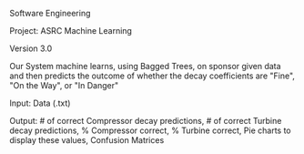 Software Engineering

Project: ASRC Machine Learning

Version 3.0

Our System machine learns, using Bagged Trees, on sponsor given data and then predicts the outcome of whether the decay coefficients are "Fine", "On the Way", or "In Danger"

Input: Data (.txt)

Output: # of correct Compressor decay predictions, # of correct Turbine decay predictions, % Compressor correct, % Turbine correct, Pie charts to display these values, Confusion Matrices

